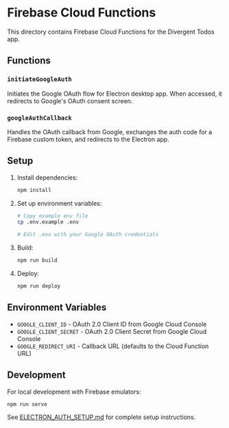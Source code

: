 # Firebase Cloud Functions

This directory contains Firebase Cloud Functions for the Divergent Todos app.

## Functions

### `initiateGoogleAuth`
Initiates the Google OAuth flow for Electron desktop app. When accessed, it redirects to Google's OAuth consent screen.

### `googleAuthCallback`
Handles the OAuth callback from Google, exchanges the auth code for a Firebase custom token, and redirects to the Electron app.

## Setup

1. Install dependencies:
   ```bash
   npm install
   ```

2. Set up environment variables:
   ```bash
   # Copy example env file
   cp .env.example .env

   # Edit .env with your Google OAuth credentials
   ```

3. Build:
   ```bash
   npm run build
   ```

4. Deploy:
   ```bash
   npm run deploy
   ```

## Environment Variables

- `GOOGLE_CLIENT_ID` - OAuth 2.0 Client ID from Google Cloud Console
- `GOOGLE_CLIENT_SECRET` - OAuth 2.0 Client Secret from Google Cloud Console
- `GOOGLE_REDIRECT_URI` - Callback URL (defaults to the Cloud Function URL)

## Development

For local development with Firebase emulators:
```bash
npm run serve
```

See [ELECTRON_AUTH_SETUP.md](../ELECTRON_AUTH_SETUP.md) for complete setup instructions.

